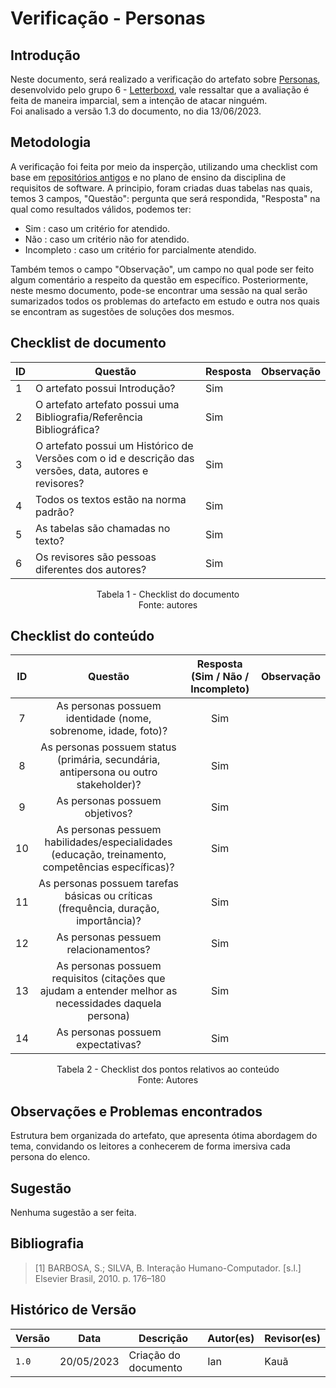 # Verificação - Personas

## Introdução

Neste documento, será realizado a verificação do artefato sobre [Personas](https://requisitos-de-software.github.io/2023.1-Letterboxd/Elicita%C3%A7%C3%A3o/personas/), desenvolvido pelo grupo 6 - [Letterboxd](https://requisitos-de-software.github.io/2023.1-Letterboxd/), vale ressaltar que a avaliação é feita de maneira imparcial, sem a intenção de atacar ninguém.<br> Foi analisado a versão 1.3 do documento, no dia 13/06/2023.
## Metodologia

A verificação foi feita por meio da insperção, utilizando uma checklist com base em [repositórios antigos](https://github.com/Requisitos-de-Software) e no plano de ensino da disciplina de requisitos de software. A principio, foram criadas duas tabelas nas quais, temos 3 campos, "Questão": pergunta que será respondida, "Resposta" na qual como resultados válidos, podemos ter: 

- Sim : caso um critério for atendido.
- Não : caso um critério não for atendido.
- Incompleto : caso um critério for parcialmente atendido.

Também temos o campo "Observação", um campo no qual pode ser feito algum comentário a respeito da questão em específico. Posteriormente, neste mesmo documento, pode-se encontrar uma sessão na qual serão sumarizados todos os problemas do artefacto em estudo e outra nos quais se encontram as sugestões de soluções dos mesmos.

## Checklist de documento
|ID|Questão|Resposta|Observação|
|--|-------|--------|----------|
|1|O artefato possui Introdução?                                                                                |    Sim    |          |
|2|O artefato artefato possui uma Bibliografia/Referência Bibliográfica?                                        |    Sim    |          |
|3|O artefato possui um Histórico de Versões com o id e descrição das versões, data, autores e revisores?       |    Sim    |          |
|4|Todos os textos estão na norma padrão?                                                                       |    Sim    |          |
|5|As tabelas são chamadas no texto?                                                                            |    Sim    |         |
|6|Os revisores são pessoas diferentes dos autores?                                                             |    Sim     |          |

<p align="center"> Tabela 1 - Checklist do documento <br> Fonte: autores </p>

## Checklist do conteúdo

| ID |                                   Questão                                   | Resposta (Sim / Não / Incompleto) | Observação|
| :-----------: | :-------------------------------------------------------------------------: | :-------------------------------: | :----:|
|       7       |               As personas possuem identidade (nome, sobrenome, idade, foto)?        |                Sim                |
|       8       |          As personas possuem status (primária, secundária, antipersona ou outro stakeholder)?           |                Sim               |
|       9       |       As personas possuem objetivos?       |                Sim                |
|       10       |           As personas pessuem habilidades/especialidades (educação, treinamento, competências específicas)?                     |                Sim                | 
|       11       |               As personas possuem tarefas básicas ou críticas (frequência, duração, importância)?                     |             Sim            |
|       12      |                 As personas pessuem relacionamentos?                          |           Sim        |
|       13      |                 As personas possuem requisitos (citações que ajudam a entender melhor as necessidades daquela persona)                          |           Sim        |
|       14       |                 As personas possuem expectativas?                          |           Sim        |
 
  

<p align="center"> Tabela 2 - Checklist dos pontos relativos ao conteúdo <br> Fonte: Autores </p>


## Observações e Problemas encontrados
Estrutura bem organizada do artefato, que apresenta ótima abordagem do tema, convidando os leitores a conhecerem de forma imersiva cada persona do elenco. 
## Sugestão
Nenhuma sugestão a ser feita.

## Bibliografia

> [1] BARBOSA, S.; SILVA, B. Interação Humano-Computador. [s.l.] Elsevier Brasil, 2010. p. 176–180

## Histórico de Versão

| Versão | Data       | Descrição                  | Autor(es)    | Revisor(es) |
| ------ | ---------- | -------------------------- | ------------ | ----------- |
| `1.0`  | 20/05/2023 | Criação do documento       |    Ian      |     Kauã      |
